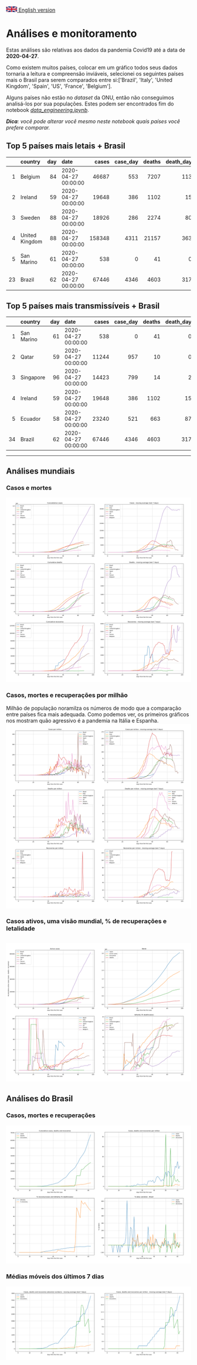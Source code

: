 [<img src="../data/bandeiras/UK.png" width="30"  /> English version](README_WORLD_EN.md)

# **Análises e monitoramento**
Estas análises são relativas aos dados da pandemia Covid19 até a data de **2020-04-27**.

Como existem muitos países, colocar em um gráfico todos seus dados tornaria a leitura e compreensão inviáveis, selecionei os seguintes países mais o Brasil para serem comparados entre si:['Brazil', 'Italy', 'United Kingdom', 'Spain', 'US', 'France', 'Belgium'].

Alguns países não estão no *dataset* da ONU, então não conseguimos analisá-los por sua populações. Estes podem ser encontrados fim do notebook *[data_engineering.ipynb](../data_engineering.ipynb)*.

***Dica**: você pode alterar você mesmo neste notebook quais países você prefere comparar.*

## Top 5 países mais letais + Brasil
|    | country        |   day | date                |   cases |   case_day |   deaths |   death_day |   cases_million |   deaths_million |   avg7_cases_million |   avg7_deaths_million |   avg7_recoveries_million |
|---:|:---------------|------:|:--------------------|--------:|-----------:|---------:|------------:|----------------:|-----------------:|---------------------:|----------------------:|--------------------------:|
|  1 | Belgium        |    84 | 2020-04-27 00:00:00 |   46687 |        553 |     7207 |         113 |            47.9 |              9.8 |                   82 |                    17 |                        24 |
|  2 | Ireland        |    59 | 2020-04-27 00:00:00 |   19648 |        386 |     1102 |          15 |            79.1 |              3.1 |                  116 |                    12 |                       267 |
|  3 | Sweden         |    88 | 2020-04-27 00:00:00 |   18926 |        286 |     2274 |          80 |            28.5 |              8   |                   59 |                     9 |                         6 |
|  4 | United Kingdom |    88 | 2020-04-27 00:00:00 |  158348 |       4311 |    21157 |         363 |            63.8 |              5.4 |                   68 |                     9 |                         0 |
|  5 | San Marino     |    61 | 2020-04-27 00:00:00 |     538 |          0 |       41 |           0 |             0   |              0   |                  320 |                     8 |                        12 |
| 23 | Brazil         |    62 | 2020-04-27 00:00:00 |   67446 |       4346 |     4603 |         317 |            20.6 |              1.5 |                   18 |                     1 |                         6 |


 ## Top 5 países mais transmissíveis + Brasil
|    | country    |   day | date                |   cases |   case_day |   deaths |   death_day |   cases_million |   deaths_million |   avg7_cases_million |   avg7_deaths_million |   avg7_recoveries_million |
|---:|:-----------|------:|:--------------------|--------:|-----------:|---------:|------------:|----------------:|-----------------:|---------------------:|----------------------:|--------------------------:|
|  1 | San Marino |    61 | 2020-04-27 00:00:00 |     538 |          0 |       41 |           0 |             0   |              0   |                  320 |                     8 |                        12 |
|  2 | Qatar      |    59 | 2020-04-27 00:00:00 |   11244 |        957 |       10 |           0 |           337.9 |              0   |                  263 |                     0 |                        25 |
|  3 | Singapore  |    96 | 2020-04-27 00:00:00 |   14423 |        799 |       14 |           2 |           137.7 |              0.3 |                  157 |                     0 |                         7 |
|  4 | Ireland    |    59 | 2020-04-27 00:00:00 |   19648 |        386 |     1102 |          15 |            79.1 |              3.1 |                  116 |                    12 |                       267 |
|  5 | Ecuador    |    58 | 2020-04-27 00:00:00 |   23240 |        521 |      663 |          87 |            30   |              5   |                  107 |                     1 |                         3 |
| 34 | Brazil     |    62 | 2020-04-27 00:00:00 |   67446 |       4346 |     4603 |         317 |            20.6 |              1.5 |                   18 |                     1 |                         6 |
----------------------
## Análises mundiais
### Casos e mortes
![](world_cases_deaths.png)

 ### Casos, mortes e recuperações por milhão
Milhão de população noramilza os números de modo que a comparação entre países fica mais adequada. Como podemos ver, os primeiros gráficos nos mostram quão agressivo é a pandemia na Itália e Espanha.
![](world_cases_deaths_million.png)

 ### Casos ativos, uma visão mundial, % de recuperações e letalidade
![](world_active_cases_percentages.png)
----------------------
## Análises do Brasil


 ### Casos, mortes e recuperações
![](brazil_number_million_variation.png)

 ### Médias móveis dos últimos 7 dias
![](brazil_movingAvg.png)